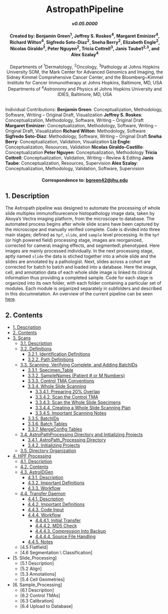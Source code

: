 # <div align="center"> AstropathPipeline </div>
#### <div align="center">***v0.05.0000***</div>

#### <div align="center">Created by: Benjamin Green<sup>1</sup>, Jeffrey S. Roskes<sup>4</sup>, Margaret Eminizer<sup>4</sup>, Richard Wilton<sup>4</sup>, Sigfredo Soto-Diaz<sup>2</sup>, Sneha Berry<sup>2</sup>, Elizabeth Engle<sup>2</sup>, Nicolas Giraldo<sup>3</sup>, Peter Nguyen<sup>2</sup>, Tricia Cottrell<sup>3</sup>, Janis Taube1<sup>2,3</sup>, and Alex Szalay<sup>4</sup></div>

 <div align="center">Departments of <sup>1</sup>Dermatology, <sup>2</sup>Oncology, <sup>3</sup>Pathology at Johns Hopkins University SOM, the Mark Center for Advanced Genomics and Imaging, the Sidney Kimmel Comprehensive Cancer Center, and the Bloomberg~Kimmel Institute for Cancer Immunotherapy at Johns Hopkins, Baltimore, MD, USA</div>
 <div align="center"> Departments of <sup>4</sup>Astronomy and Physics at Johns Hopkins University and IDIES, Baltimore, MD, USA</div> 
 <br>
 
Individual Contributions: **Benjamin Green**: Conceptualization, Methodology, Software, Writing – Original Draft, Visualization **Jeffrey S. Roskes**: Conceptualization, Methodology, Software, Writing – Original Draft **Margaret Eminizer**: Conceptualization, Methodology, Software, Writing – Original Draft, Visualization **Richard Wilton**: Methodology, Software **Sigfredo Soto-Diaz**: Methodology, Software, Writing – Original Draft **Sneha Berry**: Conceptualization, Validation, Visualization **Liz Engle**: Conceptualization, Resources, Validation **Nicolas Giraldo-Castillo**: Conceptualization **Peter Nguyen**: Conceptualization, Methodology **Tricia Cottrell**: Conceptualization, Validation, Writing – Review & Editing **Janis Taube**: Conceptualization, Resources, Supervision **Alex Szalay**: Conceptualization, Methodology, Validation, Software, Supervision

#### <div align="center">Correspondence to: bgreen42@jhu.edu</div>

## 1. Description
The Astropath pipeline was designed to automate the processing of whole slide multiplex immunoflourecence histopathology image data, taken by Akoya’s Vectra imaging platform, from the microscope to database. The automated process begins after whole slide scans have been captured by the microscope and manually verified complete. Code is divided into three main stages; defined as ```hpf```, ```slide```, and ```sample``` level processing. In the ```hpf``` (or high powered field) processing stage, images are reorganized, corrected for camera\ imaging effects, and segmented\ phenotyped. Here images are mainly processed individually. In the next processing stage, aptly named ```slide``` the data is stiched together into a whole slide and the slides are annotated by a pathologist. Next, slides across a cohort are corrected for batch to batch and loaded into a database. Here the image, cell, and annotation data of each whole slide image is linked its clinical information thus providing a completed sample. Code for each stage is organized into its own folder, with each folder containing a particular set of modules. Each module is organized separately in subfolders and described in this documnetation. An overview of the current pipeline can be seen [here](https://github.com/AstropathJHU/AstroPathPipeline/blob/main/AstroPathPipeline.pdf).

## 2. Contents
- [1. Description](#1-description "Title")
- [2. Contents](#2-contents "Title")
- [3. Scans](scans/#3-scans "Title")
   - [3.1. Description](scans/#31-description "Title")
   - [3.2. Definitions](scans/#32-definitions "Title")
     - [3.2.1. Identification Definitions](scans/#321-identification-definitions "Title")
     - [3.2.2. Path Definitions](scans/#322-path-definitions "Title")  
   - [3.3. Scanning, Verifying Complete, and Adding BatchIDs](scans/#33-scanning-verifying-complete-and-adding-batchids "Title")
     - [3.3.1. Specimen_Table](scans/#331-specimen_table "Title")
     - [3.3.2. SampleNames (Patient # or M Numbers)](scans/#332-samplenames-patient--or-m-numbers "Title")
     - [3.3.3. Control TMA Conventions](scans/#333-control-tma-conventions "Title")
     - [3.3.4. Whole Slide Scanning](scans/#334-whole-slide-scanning "Title")
       - [3.3.4.1. Preparing 20% Overlap](scans/#3341-preparing-20-overlap "Title")
       - [3.3.4.2. Scan the Control TMA](scans/#3342-scan-the-control-tma "Title")
       - [3.3.4.3. Scan the Whole Slide Specimens](scans/#3343-scan-the-whole-slide-specimens "Title")
       - [3.3.4.4. Creating a Whole Slide Scanning Plan](scans/#3344-creating-a-whole-slide-scanning-plan "Title")
       - [3.3.4.5. Important Scanning Notes](scans/#3345-important-scanning-notes "Title")
     - [3.3.5. BatchIDs](scans/#335-batchids "Title")
     - [3.3.6. Batch Tables](scans/#336-batch-tables "Title")
     - [3.3.7. MergeConfig Tables](scans/#337-mergeconfig-tables "Title") 
   - [3.4. AstroPathProcessing Directory and Initializing Projects](scans/#34-astropath_processing-directory-and-initializing-projects "Title")
     - [3.4.1. AstroPath_Processing Directory](scans/#341-astropath_processing-directory "Title")
     - [3.4.2. Initializing Projects](scans/#342-initializing-projects "Title")
   - [3.5. Directory Organization](scans/#35-directory-organization "Title")
- [4. HPF Processing](hpfs/#4-hpfs "Title")
  - [4.1. Description](hpfs/#41-description "Title")
  - [4.2. Contents](hpfs/#42-contents "Title")
  - [4.3. AstroIDGen](hpfs/AstroidGen\#43-astroid-generation "Title")
    - [4.3.1. Description](hpfs/AstroidGen\#431-description "Title")
    - [4.3.2. Important Definitions](hpfs/AstroidGen\#432-important-definitions "Title")
    - [4.3.3. Workflow](hpfs/AstroidGen\#433-workflow "Title")
  - [4.4. Transfer Daemon](hpfs/TransferDaemon\#44-transfer-daemon "Title")
    - [4.4.1. Description](hpfs/TransferDaemon\#441-description "Title")
    - [4.4.2. Important Definitions](hpfs/TransferDaemon\#442-important-definitions "Title")
    - [4.4.3. Code Input](hpfs/TransferDaemon\#443-code-input "Title")
    - [4.4.4. Workflow](hpfs/TransferDaemon\#444-workflow "Title")
      - [4.4.4.1. Initial Transfer](hpfs/TransferDaemon\#4441-initial-transfer "Title")
      - [4.4.4.2. MD5 Check](hpfs/TransferDaemon\#4442-md5-check "Title")
      - [4.4.4.3. Compression Into Backup](hpfs/TransferDaemon\#4443-compression-into-backup "Title")
      - [4.4.4.4. Source File Handling](hpfs/TransferDaemon\#4444-source-file-handling "Title")
    - [4.4.5. Notes](hpfs/TransferDaemon\#445-notes "Title") 
   - [4.5 Flatfield]
   - [4.6 Segmentation \ Classification]
 - [5. Slide_Processing]
   - [5.1 Description]
   - [5.2 Align]
   - [5.3 Annotations]
   - [5.4 Cell Geometries]
 - [6. Sample_Processing]
   - [6.1 Description]
   - [6.2 Control TMAs]
   - [6.3 Calibration]
   - [6.4 Upload to Database]
